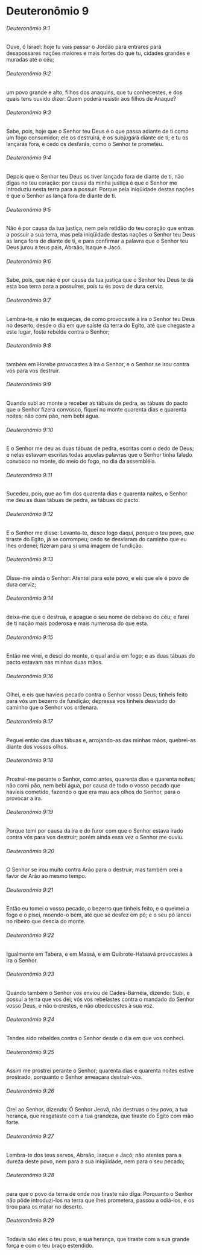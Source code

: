# Deuteronômio 9

###### Deuteronômio 9:1

Ouve, ó Israel: hoje tu vais passar o Jordão para entrares para desapossares nações maiores e mais fortes do que tu, cidades grandes e muradas até o céu;

###### Deuteronômio 9:2

um povo grande e alto, filhos dos anaquins, que tu conhecestes, e dos quais tens ouvido dizer: Quem poderá resistir aos filhos de Anaque?

###### Deuteronômio 9:3

Sabe, pois, hoje que o Senhor teu Deus é o que passa adiante de ti como um fogo consumidor; ele os destruirá, e os subjugará diante de ti; e tu os lançarás fora, e cedo os desfarás, como o Senhor te prometeu.

###### Deuteronômio 9:4

Depois que o Senhor teu Deus os tiver lançado fora de diante de ti, não digas no teu coração: por causa da minha justiça é que o Senhor me introduziu nesta terra para a possuir. Porque pela iniqüidade destas nações é que o Senhor as lança fora de diante de ti.

###### Deuteronômio 9:5

Não é por causa da tua justiça, nem pela retidão do teu coração que entras a possuir a sua terra, mas pela iniqüidade destas nações o Senhor teu Deus as lança fora de diante de ti, e para confirmar a palavra que o Senhor teu Deus jurou a teus pais, Abraão, Isaque e Jacó.

###### Deuteronômio 9:6

Sabe, pois, que não é por causa da tua justiça que o Senhor teu Deus te dá esta boa terra para a possuíres, pois tu és povo de dura cerviz.

###### Deuteronômio 9:7

Lembra-te, e não te esqueças, de como provocaste à ira o Senhor teu Deus no deserto; desde o dia em que saíste da terra do Egito, até que chegaste a este lugar, foste rebelde contra o Senhor;

###### Deuteronômio 9:8

também em Horebe provocastes à ira o Senhor, e o Senhor se irou contra vós para vos destruir.

###### Deuteronômio 9:9

Quando subi ao monte a receber as tábuas de pedra, as tábuas do pacto que o Senhor fizera convosco, fiquei no monte quarenta dias e quarenta noites; não comi pão, nem bebi água.

###### Deuteronômio 9:10

E o Senhor me deu as duas tábuas de pedra, escritas com o dedo de Deus; e nelas estavam escritas todas aquelas palavras que o Senhor tinha falado convosco no monte, do meio do fogo, no dia da assembléia.

###### Deuteronômio 9:11

Sucedeu, pois, que ao fim dos quarenta dias e quarenta naites, o Senhor me deu as duas tábuas de pedra, as tábuas do pacto.

###### Deuteronômio 9:12

E o Senhor me disse: Levanta-te, desce logo daqui, porque o teu povo, que tiraste do Egito, já se corrompeu; cedo se desviaram do caminho que eu lhes ordenei; fizeram para si uma imagem de fundição.

###### Deuteronômio 9:13

Disse-me ainda o Senhor: Atentei para este povo, e eis que ele é povo de dura cerviz;

###### Deuteronômio 9:14

deixa-me que o destrua, e apague o seu nome de debaixo do céu; e farei de ti nação mais poderosa e mais numerosa do que esta.

###### Deuteronômio 9:15

Então me virei, e desci do monte, o qual ardia em fogo; e as duas tábuas do pacto estavam nas minhas duas mãos.

###### Deuteronômio 9:16

Olhei, e eis que havíeis pecado contra o Senhor vosso Deus; tínheis feito para vós um bezerro de fundição; depressa vos tínheis desviado do caminho que o Senhor vos ordenara.

###### Deuteronômio 9:17

Peguei então das duas tábuas e, arrojando-as das minhas mãos, quebrei-as diante dos vossos olhos.

###### Deuteronômio 9:18

Prostrei-me perante o Senhor, como antes, quarenta dias e quarenta noites; não comi pão, nem bebi água, por causa de todo o vosso pecado que havíeis cometido, fazendo o que era mau aos olhos do Senhor, para o provocar a ira.

###### Deuteronômio 9:19

Porque temi por causa da ira e do furor com que o Senhor estava irado contra vós para vos destruir; porém ainda essa vez o Senhor me ouviu.

###### Deuteronômio 9:20

O Senhor se irou muito contra Arão para o destruir; mas também orei a favor de Arão ao mesmo tempo.

###### Deuteronômio 9:21

Então eu tomei o vosso pecado, o bezerro que tínheis feito, e o queimei a fogo e o pisei, moendo-o bem, até que se desfez em pó; e o seu pó lancei no ribeiro que descia do monte.

###### Deuteronômio 9:22

Igualmente em Tabera, e em Massá, e em Quibrote-Hataavá provocastes à ira o Senhor.

###### Deuteronômio 9:23

Quando também o Senhor vos enviou de Cades-Barnéia, dizendo: Subi, e possuí a terra que vos dei; vós vos rebelastes contra o mandado do Senhor vosso Deus, e não o crestes, e não obedecestes à sua voz.

###### Deuteronômio 9:24

Tendes sido rebeldes contra o Senhor desde o dia em que vos conheci.

###### Deuteronômio 9:25

Assim me prostrei perante o Senhor; quarenta dias e quarenta noites estive prostrado, porquanto o Senhor ameaçara destruir-vos.

###### Deuteronômio 9:26

Orei ao Senhor, dizendo: Ó Senhor Jeová, não destruas o teu povo, a tua herança, que resgataste com a tua grandeza, que tiraste do Egito com mão forte.

###### Deuteronômio 9:27

Lembra-te dos teus servos, Abraão, Isaque e Jacó; não atentes para a dureza deste povo, nem para a sua iniqüidade, nem para o seu pecado;

###### Deuteronômio 9:28

para que o povo da terra de onde nos tiraste não diga: Porquanto o Senhor não pôde introduzi-los na terra que lhes prometera, passou a odiá-los, e os tirou para os matar no deserto.

###### Deuteronômio 9:29

Todavia são eles o teu povo, a sua herança, que tiraste com a sua grande força e com o teu braço estendido.

